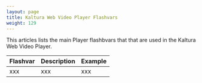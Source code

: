 ```yaml
---
layout: page
title: Kaltura Web Video Player Flashvars
weight: 129
---
```


This articles lists the main Player flashbvars that that are used in the Kaltura Web Video Player.

| Flashvar | Description   | Example |
|---------|-----------------|---------|
| xxx    | xxx   | xxx  |
